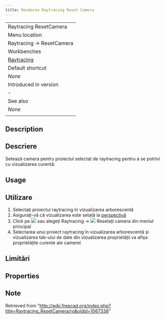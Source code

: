 ```yaml
---
title: Randarea Raytracing Reset Camera
---
```

|  |
| --- |
| Raytracing ResetCamera |
| Menu location |
| Raytracing → ResetCamera |
| Workbenches |
| [Raytracing](/Raytracing_Workbench "Raytracing Workbench") |
| Default shortcut |
| *None* |
| Introduced in version |
| - |
| See also |
| *None* |
|  |

## Description

## Descriere

Setează camera pentru proiectul selectat de raytracing pentru a se potrivi cu vizualizarea curentă.

## Usage

## Utilizare

1. Selectați proiectul raytracing în vizualizarea arborescentă
2. Asigurați-vă că vizualizarea este setată la  [perspectivă](/Std_PerspectiveCamera "Std PerspectiveCamera")
3. Click pe ![](/images/Raytracing_ResetCamera.svg) sau alegeți  Raytracing →  ![](/images/Raytracing_ResetCamera.svg) Resetați camera din meniul principal
4. Selectarea unui proiect raytracing în vizualizarea arborescentă și vizualizarea tab-ului de date din vizualizarea proprietății va afișa proprietățile curente ale camerei

## Limitări

## Properties

## Note

Retrieved from "<http://wiki.freecad.org/index.php?title=Raytracing_ResetCamera/ro&oldid=1067338>"